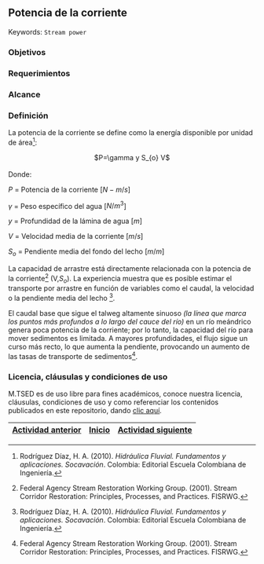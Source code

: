 ## Potencia de la corriente
Keywords: `Stream power` 

### Objetivos

### Requerimientos

### Alcance

### Definición
La potencia de la corriente se define como la energía disponible por unidad de área[^1]:

<div align="center">
$P=\gamma  y  S_{o} V$
</div>
<br>
Donde:
<br>

$P$ = Potencia de la corriente [$N-m/s$]

$\gamma$ = Peso específico del agua [$N/m^{3}$]

$y$ = Profundidad de la lámina de agua [$m$]

$V$ = Velocidad media de la corriente [$m/s$]

$S_{o}$ = Pendiente media del fondo del lecho [$m/m$]

La capacidad de arrastre está directamente relacionada con la potencia de la corriente[^2] (V,$S_{o}$). La experiencia muestra que es posible estimar el transporte por arrastre en función de variables como el caudal, la velocidad o la pendiente media del lecho [^1].

El caudal base que sigue el talweg altamente sinuoso _(la línea que marca los puntos más profundos a lo largo del cauce del río)_ en un río meándrico genera poca potencia de la corriente; por lo tanto, la capacidad del río para mover sedimentos es limitada. A mayores profundidades, el flujo sigue un curso más recto, lo que aumenta la pendiente, provocando un aumento de las tasas de transporte de sedimentos[^2]. 

### Licencia, cláusulas y condiciones de uso

M.TSED es de uso libre para fines académicos, conoce nuestra licencia, cláusulas, condiciones de uso y como referenciar los contenidos publicados en este repositorio, dando [clic aquí](https://github.com/mflatouche/M.TSED/wiki/License).


| [Actividad anterior]() | [Inicio](https://github.com/mflatouche/M.TSED/wiki) | [Actividad siguiente]()  |
|------------------------|----------------------------------------------------|----------------------------------------------------------------------------------------|

[^1]: Rodríguez Díaz, H. A. (2010). _Hidráulica Fluvial. Fundamentos y aplicaciones. Socavación_. Colombia: Editorial Escuela Colombiana de Ingeniería.
[^2]: Federal Agency Stream Restoration Working Group. (2001). Stream Corridor Restoration: Principles, Processes, and Practices. FISRWG.
